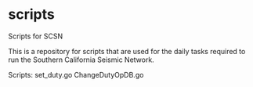 scripts
=======

Scripts for SCSN

This is a repository for scripts that are used for the daily tasks required to run the Southern California Seismic Network.

Scripts:
set_duty.go
ChangeDutyOpDB.go
